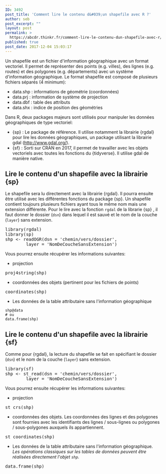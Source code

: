 ```yaml
---
ID: 3492
post_title: 'Comment lire le contenu d&#039;un shapefile avec R ?'
author: seb
post_excerpt: ""
layout: post
permalink: >
  https://abcdr.thinkr.fr/comment-lire-le-contenu-dun-shapefile-avec-r/
published: true
post_date: 2017-12-04 15:03:17
---
```

Un shapefile est un fichier d'information géographique avec un format vectoriel. Il permet de représenter des points (e.g. villes), des lignes (e.g. routes) et des polygones (e.g. départements) avec un système d'information géographique. Le format shapefile est composé de plusieurs fichiers séparés (4 minimum):
<ul>
 	<li>data.shp : informations de géométrie (coordonnées)</li>
 	<li>data.prj : information de système de projection</li>
 	<li>data.dbf : table des attributs</li>
 	<li>data.shx : indice de position des géométries</li>
</ul>
Dans R, deux packages majeurs sont utilisés pour manipuler les données géographiques de type vectoriel:
<ul>
 	<li>{sp} : Le package de référence. Il utilise notamment la librairie {rgdal} pour lire les données géographiques, un package utilisant la librairie gdal (<a href="http://www.gdal.org/">http://www.gdal.org/</a>).</li>
 	<li>{sf} : Sorti sur CRAN en 2017, il permet de travailler avec les objets vectoriels avec toutes les fonctions du {tidyverse}. Il utilise gdal de manière native.</li>
</ul>
<h2>Lire le contenu d'un shapefile avec la librairie {sp}</h2>
Le shapefile sera lu directement avec la librairie {rgdal}. Il pourra ensuite être utilisé avec les différentes fonctions du package {sp}.
Un shapefile contient toujours plusieurs fichiers ayant tous le même nom mais une extension différente. Pour le lire avec la fonction <code>rgdal</code> de la librarie {sp} , il faut donner le dossier (<code>dsn</code>) dans lequel il est sauvé et le nom de la couche (<code>layer</code>) sans extension.
<pre>library(rgdal)
library(sp)
shp &lt;- readOGR(dsn = 'chemin/vers/dossier',
        layer = 'NomDeCoucheSansExtension')
</pre>
Vous pourrez ensuite récupérer les informations suivantes:
<ul>
 	<li>projection</li>
</ul>
<pre>proj4string(shp)
</pre>
<ul>
 	<li>coordonnées des objets (pertinent pour les fichiers de points)</li>
</ul>
<pre>coordinates(shp)
</pre>
<ul>
 	<li>Les données de la table attributaire sans l'information géographique</li>
</ul>
<pre><code>shp@data
# ou
data.frame(shp)
</code></pre>
<h2>Lire le contenu d'un shapefile avec la librairie {sf}</h2>
Comme pour {rgdal}, la lecture du shapefile se fait en spécifiant le dossier (<code>dsn</code>) et le nom de la couche (<code>layer</code>) sans extension.
<pre>library(sf)
shp &lt;- st_read(dsn = 'chemin/vers/dossier',
        layer = 'NomDeCoucheSansExtension')
</pre>
Vous pourrez ensuite récupérer les informations suivantes:
<ul>
 	<li>projection</li>
</ul>
<pre>st_crs(shp)
</pre>
<ul>
 	<li>coordonnées des objets. Les coordonnées des lignes et des polygones sont fournies avec les identifiants des lignes / sous-lignes ou polygones / sous-polygones auxquels ils appartiennent.</li>
</ul>
<pre>st_coordinates(shp)
</pre>
<ul>
 	<li>Les données de la table attributaire sans l'information géographique. <em>Les opérations classiques sur les tables de données peuvent être réalisées directement l'objet <code>shp</code>.</em></li>
</ul>
<pre>data.frame(shp)
</pre>